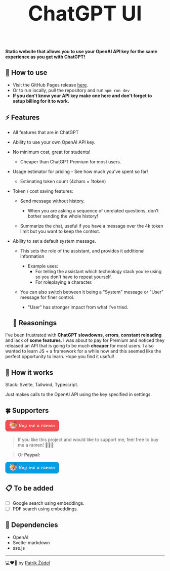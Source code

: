

<p style="text-align:center; font-weight:700; font-size: 4rem; line-height: 2rem; padding-bottom: 2rem; margin-top: 0px; padding-top: 0px;">ChatGPT UI</p>

#### Static website that allows you to use your OpenAI API key for the same experience as you get with ChatGPT!

  ## 📖 How to use
  - Visit the GitHub Pages release [here](https://chat.patrikzudel.me/).
  - Or to run locally, pull the repository and run ```npm run dev```
  - **If you don't know your API key make one here and don't forget to setup billing for it to work.**


## ⚡ Features
- All features that are in ChatGPT
- Ability to use your own OpenAI API key.
- No minimum cost, great for students!
  - Cheaper than ChatGPT Premium for most users.
- Usage estimator for pricing - See how much you've spent so far!
  - Estimating token count (4chars = 1token)
- Token / cost saving features:
  - Send message without history. 
    - When you are asking a sequence of unrelated questions, don't bother sending the whole history!

  - Summarize the chat, useful if you have a message over the 4k token limit but you want to keep the context.
- Ability to set a default system message. 
  - This sets the role of the assistant, and provides it additional information
    - Example uses:
      - For telling the assistant which technology stack you're using so you don't have to repeat yourself.
      - For roleplaying a character.

  - You can also switch between it being a "System" message or "User" message for finer control.
    - "User" has stronger impact from what I've tried.


  ## 💬 Reasonings
I've been frustrated with **ChatGPT** **slowdowns**, **errors**, **constant reloading** and lack of **some features**. I was about to pay for Premium and noticed they released an API that is going to be much **cheaper** for most users. I also wanted to learn JS + a framework for a while now and this seemed like the perfect opportunity to learn. Hope you find it useful!

## 📖 How it works

Stack: Svelte, Tailwind, Typescript.

Just makes calls to the OpenAI API using the key specified in settings.

## 🍀 Supporters

**[!["Buy Me A Ramen"](https://raw.githubusercontent.com/patrikzudel/patrikzudel/main/ramen.png)](https://www.buymeacoffee.com/patrikzero)**

> If you like this project and would like to support me, feel free to buy me a ramen! 🍜🍜🍜

> Or **Paypal:**

**[!["Buy Me A Ramen"](https://raw.githubusercontent.com/patrikzudel/patrikzudel/main/ramenpaypal.png)](https://ko-fi.com/patrikzudel)**

  ## 📋 To be added

  - [ ] Google search using embeddings.
  - [ ] PDF search using embeddings.

## 📃 Dependencies
- OpenAI
- Svelte-markdown 
- sse.js

---

💻❤🍲 by [Patrik Žúdel](https://twitter.com/PatrikZero)
